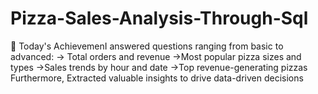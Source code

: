 # Pizza-Sales-Analysis-Through-Sql
🍕 Today's AchievemenI answered questions ranging from basic to advanced:  -> Total orders and revenue  ->Most popular pizza sizes and types  ->Sales trends by hour and date  ->Top revenue-generating pizzas  Furthermore, Extracted valuable insights to drive data-driven decisions
